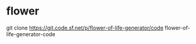 # flower
git clone https://git.code.sf.net/p/flower-of-life-generator/code flower-of-life-generator-code

